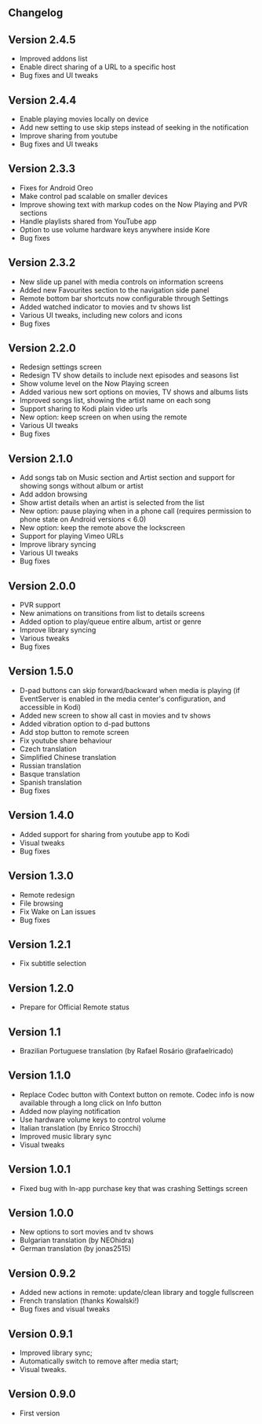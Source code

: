 Changelog
---------

Version 2.4.5
-------------
- Improved addons list
- Enable direct sharing of a URL to a specific host
- Bug fixes and UI tweaks

Version 2.4.4
-------------
- Enable playing movies locally on device
- Add new setting to use skip steps instead of seeking in the notification
- Improve sharing from youtube
- Bug fixes and UI tweaks

Version 2.3.3
-------------
- Fixes for Android Oreo
- Make control pad scalable on smaller devices
- Improve showing text with markup codes on the Now Playing and PVR sections
- Handle playlists shared from YouTube app
- Option to use volume hardware keys anywhere inside Kore
- Bug fixes

Version 2.3.2
-------------
- New slide up panel with media controls on information screens
- Added new Favourites section to the navigation side panel
- Remote bottom bar shortcuts now configurable through Settings
- Added watched indicator to movies and tv shows list
- Various UI tweaks, including new colors and icons
- Bug fixes

Version 2.2.0
-------------
- Redesign settings screen
- Redesign TV show details to include next episodes and seasons list
- Show volume level on the Now Playing screen
- Added various new sort options on movies, TV shows and albums lists
- Improved songs list, showing the artist name on each song
- Support sharing to Kodi plain video urls
- New option: keep screen on when using the remote
- Various UI tweaks
- Bug fixes

Version 2.1.0
-------------
- Add songs tab on Music section and Artist section and support for showing songs without album or artist
- Add addon browsing
- Show artist details when an artist is selected from the list
- New option: pause playing when in a phone call (requires permission to phone state on Android versions < 6.0)
- New option: keep the remote above the lockscreen
- Support for playing Vimeo URLs
- Improve library syncing
- Various UI tweaks
- Bug fixes

Version 2.0.0
-------------
- PVR support
- New animations on transitions from list to details screens
- Added option to play/queue entire album, artist or genre
- Improve library syncing
- Various tweaks
- Bug fixes

Version 1.5.0
-------------
- D-pad buttons can skip forward/backward when media is playing (if EventServer is enabled in the media center's configuration, and accessible in Kodi)
- Added new screen to show all cast in movies and tv shows
- Added vibration option to d-pad buttons
- Add stop button to remote screen
- Fix youtube share behaviour
- Czech translation
- Simplified Chinese translation
- Russian translation
- Basque translation
- Spanish translation
- Bug fixes

Version 1.4.0
-------------
- Added support for sharing from youtube app to Kodi
- Visual tweaks
- Bug fixes

Version 1.3.0
-------------
- Remote redesign
- File browsing
- Fix Wake on Lan issues
- Bug fixes

Version 1.2.1
-------------
- Fix subtitle selection

Version 1.2.0
-------------
- Prepare for Official Remote status

Version 1.1
-----------
- Brazilian Portuguese translation (by Rafael Rosário @rafaelricado)


Version 1.1.0
-------------
- Replace Codec button with Context button on remote. Codec info is now available through a long click on Info button
- Added now playing notification
- Use hardware volume keys to control volume
- Italian translation (by Enrico Strocchi)
- Improved music library sync
- Visual tweaks

Version 1.0.1
-------------
- Fixed bug with In-app purchase key that was crashing Settings screen

Version 1.0.0
-------------
- New options to sort movies and tv shows
- Bulgarian translation (by NEOhidra)
- German translation (by jonas2515)

Version 0.9.2
-------------
- Added new actions in remote: update/clean library and toggle fullscreen
- French translation (thanks Kowalski!)
- Bug fixes and visual tweaks

Version 0.9.1
-------------
- Improved library sync;
- Automatically switch to remove after media start;
- Visual tweaks.

Version 0.9.0
-------------
- First version

